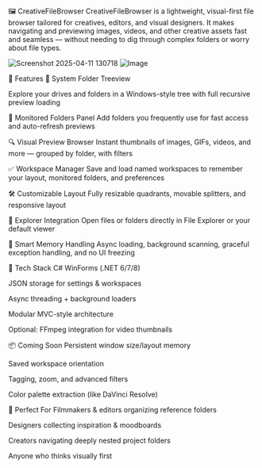 🖼️ CreativeFileBrowser
CreativeFileBrowser is a lightweight, visual-first file browser tailored for creatives, editors, and visual designers. It makes navigating and previewing images, videos, and other creative assets fast and seamless — without needing to dig through complex folders or worry about file types.

![Screenshot 2025-04-11 130718](https://github.com/user-attachments/assets/e9e29610-5e21-4096-a326-222cb3e80d61)
![Image](https://github.com/user-attachments/assets/9d763272-c098-42d5-b324-8252bc15e7c9)


🚀 Features
🧭 System Folder Treeview

Explore your drives and folders in a Windows-style tree with full recursive preview loading

📁 Monitored Folders Panel
Add folders you frequently use for fast access and auto-refresh previews

🔍 Visual Preview Browser
Instant thumbnails of images, GIFs, videos, and more — grouped by folder, with filters

✅ Workspace Manager
Save and load named workspaces to remember your layout, monitored folders, and preferences

🛠️ Customizable Layout
Fully resizable quadrants, movable splitters, and responsive layout

📂 Explorer Integration
Open files or folders directly in File Explorer or your default viewer

🧠 Smart Memory Handling
Async loading, background scanning, graceful exception handling, and no UI freezing

🔧 Tech Stack
C# WinForms (.NET 6/7/8)

JSON storage for settings & workspaces

Async threading + background loaders

Modular MVC-style architecture

Optional: FFmpeg integration for video thumbnails

📦 Coming Soon
Persistent window size/layout memory

Saved workspace orientation

Tagging, zoom, and advanced filters

Color palette extraction (like DaVinci Resolve)

🤝 Perfect For
Filmmakers & editors organizing reference folders

Designers collecting inspiration & moodboards

Creators navigating deeply nested project folders

Anyone who thinks visually first
